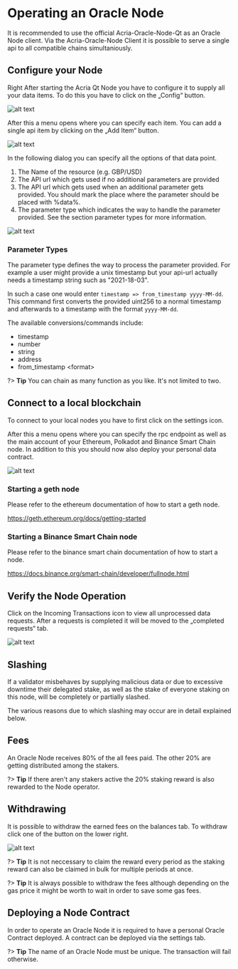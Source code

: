 # Operating an Oracle Node

It is recommended to use the official Acria-Oracle-Node-Qt as an Oracle Node client. Via the Acria-Oracle-Node Client it is possible to serve a single api to all compatible chains simultaniously.

## Configure your Node

Right After starting the Acria Qt Node you have to configure it to supply all your data items. To do this you have to click on the „Config“ button.

![alt text](/img/qt1.png)

After this a menu opens where you can specify each item. You can add a single api item by clicking on the „Add Item“ button.

![alt text](/img/qt2.png ':size=50%x50%')

In the following dialog you can specify all the options of that data point.
1. The Name of the resource (e.g. GBP/USD)
2. The API url which gets used if no additional parameters are provided
3. The API url which gets used when an additional parameter gets provided. You should mark the place where the parameter should be placed with %data%.
4. The parameter type which indicates the way to handle the parameter provided. See the section parameter types for more information.

![alt text](/img/qt3.png ':size=50%x50%')

### Parameter Types

The parameter type defines the way to process the parameter provided. For example a user might provide a unix timestamp but your api-url actually needs a timestamp string such as "2021-18-03".

In such a case one would enter `timestamp => from_timestamp yyyy-MM-dd`. This command first converts the provided uint256 to a normal timestamp and afterwards to a timestamp with the format `yyyy-MM-dd`.

The available conversions/commands include:
- timestamp
- number
- string
- address
- from_timestamp \<format\>

?> **Tip** You can chain as many function as you like. It's not limited to two.

## Connect to a local blockchain

To connect to your local nodes you have to first click on the settings icon.

After this a menu opens where you can specify the rpc endpoint as well as the main account of your Ethereum, Polkadot and Binance Smart Chain node. In addition to this you should now also deploy your personal data contract.

![alt text](/img/qt4.png)

### Starting a geth node

Please refer to the ethereum documentation of how to start a geth node.

https://geth.ethereum.org/docs/getting-started

### Starting a Binance Smart Chain node

Please refer to the binance smart chain documentation of how to start a node.

https://docs.binance.org/smart-chain/developer/fullnode.html

## Verify the Node Operation

Click on the Incoming Transactions icon to view all unprocessed data requests. After a requests is completed it will be moved to the „completed requests“ tab.

![alt text](/img/qt5.png)

## Slashing

If a validator misbehaves by supplying malicious data or due to excessive downtime their delegated stake, as well as the stake of everyone staking on this node, will be completely or partially slashed.

The various reasons due to which slashing may occur are in detail explained below.

## Fees

An Oracle Node receives 80% of the all fees paid. The other 20% are getting distributed among the stakers.

?> **Tip** If there aren't any stakers active the 20% staking reward is also rewarded to the Node operator.

## Withdrawing

It is possible to withdraw the earned fees on the balances tab. To withdraw click one of the button on the lower right.

![alt text](/img/qt6.png)

?> **Tip** It is not neccessary to claim the reward every period as the staking reward can also be claimed in bulk for multiple periods at once.

?> **Tip** It is always possible to withdraw the fees although depending on the gas price it might be worth to wait in order to save some gas fees.

## Deploying a Node Contract

In order to operate an Oracle Node it is required to have a personal Oracle Contract deployed. A contract can be deployed via the settings tab.

?> **Tip** The name of an Oracle Node must be unique. The transaction will fail otherwise.
